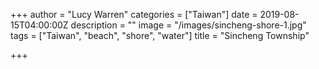 +++
author = "Lucy Warren"
categories = ["Taiwan"]
date = 2019-08-15T04:00:00Z
description = ""
image = "/images/sincheng-shore-1.jpg"
tags = ["Taiwan", "beach", "shore", "water"]
title = "Sincheng Township"

+++
